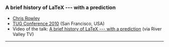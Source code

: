 
### A brief history of LaTeX --- with a prediction

+ [Chris Rowley]({{site.baseurl}}/about/team/#chris-rowley)
+ [TUG Conference 2010](https://tug.org/tug2010/) (San Francisco, USA)
+ Video of the talk: [A brief history of LaTeX --- with a prediction](http://www.zeeba.tv/a-brief-history-of-latex%e2%80%94with-a-prediction/)  (via River Valley TV)

***


